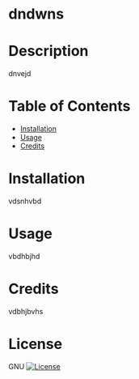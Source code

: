 # dndwns
# Description 
dnvejd
# Table of Contents
- [Installation](#installation)
- [Usage](#usage)
- [Credits](#credits)
# Installation
vdsnhvbd
# Usage 
vbdhbjhd
# Credits 
vdbhjbvhs
# License 
GNU
[![License](https://img.shields.io/badge/License-GNU-blue.svg)](https://opensource.org/licenses/Apache-2.0)
